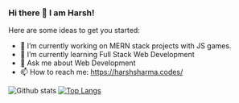 ### Hi there 👋 I am Harsh!

Here are some ideas to get you started:

- 🔭 I’m currently working on MERN stack projects with JS games.
- 🌱 I’m currently learning Full Stack Web Development
- 💬 Ask me about Web Development
- 📫 How to reach me: https://harshsharma.codes/

![Github stats](https://github-readme-stats.vercel.app/api?username=harshsharma2210)
[![Top Langs](https://github-readme-stats.vercel.app/api/top-langs/?username=harshsharma2210)](https://github.com/anuraghazra/github-readme-stats)
